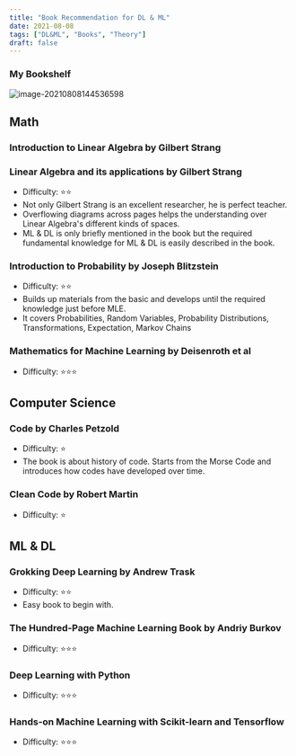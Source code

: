 ```yaml
---
title: "Book Recommendation for DL & ML"
date: 2021-08-08
tags: ["DL&ML", "Books", "Theory"]
draft: false
---
```


### My Bookshelf

![image-20210808144536598](./image/Book-Recommendation-for-DL-&-ML/image-20210808144536598.png)

## Math

### Introduction to Linear Algebra by Gilbert Strang

### Linear Algebra and its applications by Gilbert Strang

- Difficulty: ⭐️⭐️
- Not only Gilbert Strang is an excellent researcher, he is perfect teacher.
- Overflowing diagrams across pages helps the understanding over Linear Algebra's different kinds of spaces.
- ML & DL is only briefly mentioned in the book but the required fundamental knowledge for ML & DL is easily described in the book.

### Introduction to Probability by Joseph Blitzstein

- Difficulty: ⭐️⭐️
- Builds up materials from the basic and develops until the required knowledge just before MLE.
- It covers Probabilities, Random Variables, Probability Distributions, Transformations, Expectation, Markov Chains

### Mathematics for Machine Learning by Deisenroth et al

- Difficulty: ⭐️⭐️⭐️

## Computer Science

### Code by Charles Petzold

- Difficulty: ⭐️
- The book is about history of code. Starts from the Morse Code and introduces how codes have developed over time.

### Clean Code by Robert Martin

- Difficulty: ⭐️

## ML & DL

### Grokking Deep Learning by Andrew Trask

- Difficulty: ⭐️⭐️
- Easy book to begin with.

### The Hundred-Page Machine Learning Book by Andriy Burkov

- Difficulty: ⭐️⭐️⭐️

### Deep Learning with Python

- Difficulty: ⭐️⭐️⭐️

### Hands-on Machine Learning with Scikit-learn and Tensorflow

- Difficulty: ⭐️⭐️⭐️
